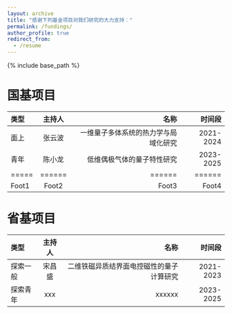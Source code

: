 ```yaml
---
layout: archive
title: "感谢下列基金项目对我们研究的大力支持："
permalink: /fundings/
author_profile: true
redirect_from:
  - /resume
---
```


{% include base_path %}

国基项目
======

| 类型 | 主持人 | 名称 | 时间段 | 
|:--------|:-------:|--------:|--------:|
| 面上 | 张云波 | 一维量子多体系统的热力学与局域化研究  | 2021-2024 |
| 青年 | 陈小龙 |    低维偶极气体的量子特性研究       | 2023-2025  |
|=====|======|======|======|
| Foot1   | Foot2   | Foot3   | Foot4   |



省基项目
======

| 类型 | 主持人 | 名称 | 时间段 | 
|:--------|:-------:|--------:|--------:|
| 探索一般 | 宋昌盛 | 二维铁磁异质结界面电控磁性的量子计算研究  | 2021-2023 |
| 探索青年 | xxx |    xxxxxx       | 2023-2025  |
